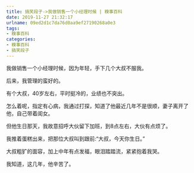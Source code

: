 ```yaml
---
title: 搞笑段子->我做销售一个小经理时候 | 糗事百科
date: 2019-11-27 21:32:17
urlname: 09ed2d1c7da76d0aa9ef27190268a0e3
tags: 
- 糗事百科
categories:
- 糗事百科
- 搞笑段子
---
```

我做销售一个小经理时候，因为年轻，手下几个大叔不服我。

后来，我管理的蛮好的。

有个大叔，40岁左右，平时挺冷的，业绩也不突出。

怎么着呢，指定有心病，我通过打探，知道了他最近几年不是很顺，妻子离开了他，自己带着闺女。

但他生日那天，我故意招呼大伙留下加班，到8点左右，大伙有点烦了。

我推着蛋糕出来，把那位大叔叫到跟前:“大叔，今天你生日。”

大叔粗犷的面容，加上中年有点发福，眼泪踏踏流，紧紧抱着我哭。

我知道，这几年，他辛苦了。


